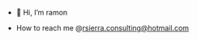 - 👋 Hi, I’m ramon

- How to reach me @rsierra.consulting@hotmail.com
  
<!---
rsierra-consulting/rsierra-consulting is a ✨ special ✨ repository because its `README.md` (this file) appears on your GitHub profile.
You can click the Preview link to take a look at your changes.
--->
